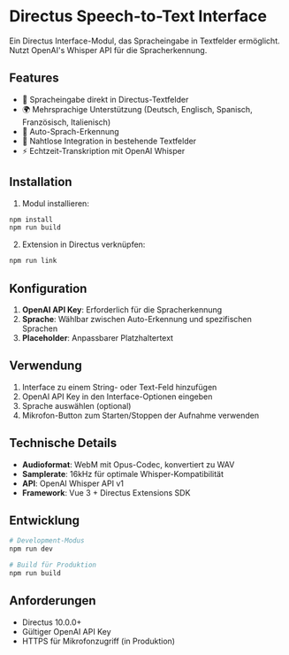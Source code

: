 # Directus Speech-to-Text Interface

Ein Directus Interface-Modul, das Spracheingabe in Textfelder ermöglicht. Nutzt OpenAI's Whisper API für die Spracherkennung.

## Features

- 🎤 Spracheingabe direkt in Directus-Textfelder
- 🌍 Mehrsprachige Unterstützung (Deutsch, Englisch, Spanisch, Französisch, Italienisch)
- 🔄 Auto-Sprach-Erkennung
- 🎯 Nahtlose Integration in bestehende Textfelder
- ⚡ Echtzeit-Transkription mit OpenAI Whisper

## Installation

1. Modul installieren:
```bash
npm install
npm run build
```

2. Extension in Directus verknüpfen:
```bash
npm run link
```

## Konfiguration

1. **OpenAI API Key**: Erforderlich für die Spracherkennung
2. **Sprache**: Wählbar zwischen Auto-Erkennung und spezifischen Sprachen
3. **Placeholder**: Anpassbarer Platzhaltertext

## Verwendung

1. Interface zu einem String- oder Text-Feld hinzufügen
2. OpenAI API Key in den Interface-Optionen eingeben
3. Sprache auswählen (optional)
4. Mikrofon-Button zum Starten/Stoppen der Aufnahme verwenden

## Technische Details

- **Audioformat**: WebM mit Opus-Codec, konvertiert zu WAV
- **Samplerate**: 16kHz für optimale Whisper-Kompatibilität
- **API**: OpenAI Whisper API v1
- **Framework**: Vue 3 + Directus Extensions SDK

## Entwicklung

```bash
# Development-Modus
npm run dev

# Build für Produktion
npm run build
```

## Anforderungen

- Directus 10.0.0+
- Gültiger OpenAI API Key
- HTTPS für Mikrofonzugriff (in Produktion)